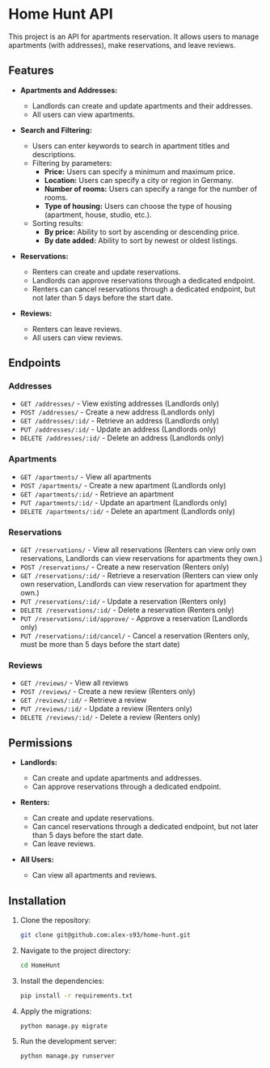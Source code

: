 # Home Hunt API

This project is an API for apartments reservation. It allows users to manage apartments (with addresses), make reservations, and leave reviews.

## Features

- **Apartments and Addresses:**
  - Landlords can create and update apartments and their addresses.
  - All users can view apartments.

- **Search and Filtering:**
  - Users can enter keywords to search in apartment titles and descriptions.
  - Filtering by parameters:
    - **Price:** Users can specify a minimum and maximum price.
    - **Location:** Users can specify a city or region in Germany.
    - **Number of rooms:** Users can specify a range for the number of rooms.
    - **Type of housing:** Users can choose the type of housing (apartment, house, studio, etc.).
  - Sorting results:
    - **By price:** Ability to sort by ascending or descending price.
    - **By date added:** Ability to sort by newest or oldest listings.

- **Reservations:**
  - Renters can create and update reservations.
  - Landlords can approve reservations through a dedicated endpoint.
  - Renters can cancel reservations through a dedicated endpoint, but not later than 5 days before the start date.

- **Reviews:**
  - Renters can leave reviews.
  - All users can view reviews.

## Endpoints

### Addresses
- `GET /addresses/` - View existing addresses (Landlords only)
- `POST /addresses/` - Create a new address (Landlords only)
- `GET /addresses/:id/` - Retrieve an address (Landlords only)
- `PUT /addresses/:id/` - Update an address (Landlords only)
- `DELETE /addresses/:id/` - Delete an address (Landlords only)

### Apartments
- `GET /apartments/` - View all apartments
- `POST /apartments/` - Create a new apartment (Landlords only)
- `GET /apartments/:id/` - Retrieve an apartment
- `PUT /apartments/:id/` - Update an apartment (Landlords only)
- `DELETE /apartments/:id/` - Delete an apartment (Landlords only)

### Reservations
- `GET /reservations/` - View all reservations (Renters can view only own reservations, Landlords can view reservations for apartments they own.)
- `POST /reservations/` - Create a new reservation (Renters only)
- `GET /reservations/:id/` - Retrieve a reservation (Renters can view only own reservation, Landlords can view reservation for apartment they own.)
- `PUT /reservations/:id/` - Update a reservation (Renters only)
- `DELETE /reservations/:id/` - Delete a reservation (Renters only)
- `PUT /reservations/:id/approve/` - Approve a reservation (Landlords only)
- `PUT /reservations/:id/cancel/` - Cancel a reservation (Renters only, must be more than 5 days before the start date)

### Reviews
- `GET /reviews/` - View all reviews
- `POST /reviews/` - Create a new review (Renters only)
- `GET /reviews/:id/` - Retrieve a review
- `PUT /reviews/:id/` - Update a review (Renters only)
- `DELETE /reviews/:id/` - Delete a review (Renters only)


## Permissions

- **Landlords:**
  - Can create and update apartments and addresses.
  - Can approve reservations through a dedicated endpoint.

- **Renters:**
  - Can create and update reservations.
  - Can cancel reservations through a dedicated endpoint, but not later than 5 days before the start date.
  - Can leave reviews.

- **All Users:**
  - Can view all apartments and reviews.

## Installation

1. Clone the repository:
   ```sh
   git clone git@github.com:alex-s93/home-hunt.git
    ```
2. Navigate to the project directory:
    ```sh
    cd HomeHunt
    ```
3. Install the dependencies:
    ```sh
    pip install -r requirements.txt
    ```
4. Apply the migrations:
    ```sh
    python manage.py migrate
    ```
5. Run the development server:
    ```sh
    python manage.py runserver
    ```   